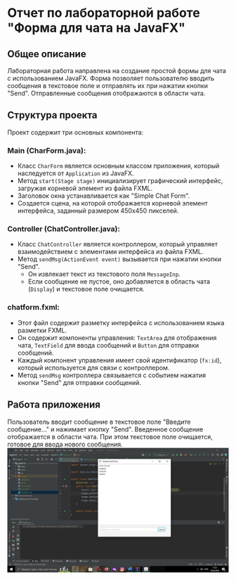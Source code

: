 # Отчет по лабораторной работе "Форма для чата на JavaFX"

## Общее описание
Лабораторная работа направлена на создание простой формы для чата с использованием JavaFX. Форма позволяет пользователю вводить сообщения в текстовое поле и отправлять их при нажатии кнопки "Send". Отправленные сообщения отображаются в области чата.

## Структура проекта
Проект содержит три основных компонента:

### Main (CharForm.java):
- Класс `CharForm` является основным классом приложения, который наследуется от `Application` из JavaFX.
- Метод `start(Stage stage)` инициализирует графический интерфейс, загружая корневой элемент из файла FXML.
- Заголовок окна устанавливается как "Simple Chat Form".
- Создается сцена, на которой отображается корневой элемент интерфейса, заданный размером 450x450 пикселей.

### Controller (ChatController.java):
- Класс `ChatController` является контроллером, который управляет взаимодействием с элементами интерфейса из файла FXML.
- Метод `sendMsg(ActionEvent event)` вызывается при нажатии кнопки "Send".
    - Он извлекает текст из текстового поля `MessageInp`.
    - Если сообщение не пустое, оно добавляется в область чата (`Display`) и текстовое поле очищается.

### chatform.fxml:
- Этот файл содержит разметку интерфейса с использованием языка разметки FXML.
- Он содержит компоненты управления: `TextArea` для отображения чата, `TextField` для ввода сообщений и `Button` для отправки сообщений.
- Каждый компонент управления имеет свой идентификатор (`fx:id`), который используется для связи с контроллером.
- Метод `sendMsg` контроллера связывается с событием нажатия кнопки "Send" для отправки сообщений.

## Работа приложения
Пользователь вводит сообщение в текстовое поле "Введите сообщение..." и нажимает кнопку "Send". Введенное сообщение отображается в области чата. При этом текстовое поле очищается, готовое для ввода нового сообщения.
![Отладка кода](img.png)
